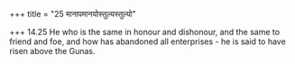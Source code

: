 +++
title = "25 मानापमानयोस्तुल्यस्तुल्यो"

+++
14.25 He who is the same in honour and dishonour, and the same to friend
and foe, and how has abandoned all enterprises - he is said to have
risen above the Gunas.
